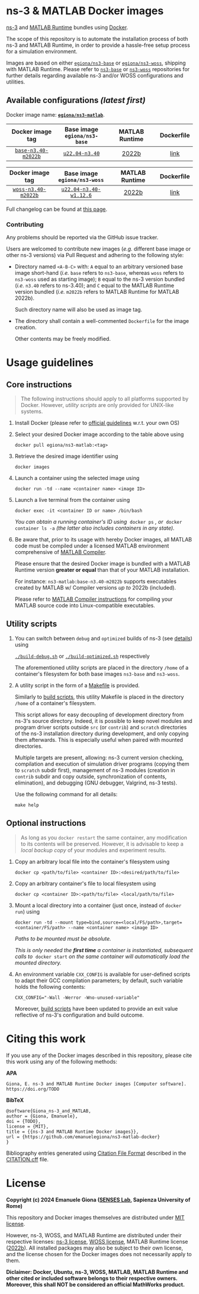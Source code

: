 # ns-3 & MATLAB Docker images

[ns-3][ns3] and [MATLAB Runtime][matlab-runtime] bundles using [Docker][docker].

The scope of this repository is to automate the installation process of both ns-3 and MATLAB Runtime, in order to provide a hassle-free setup process for a simulation environment.

Images are based on either [`egiona/ns3-base`][ns3-base-docker] or [`egiona/ns3-woss`][ns3-woss-docker], shipping with MATLAB Runtime. 
Please refer to [`ns3-base`][ns3-base] or [`ns3-woss`][ns3-woss] repositories for further details regarding available ns-3 and/or WOSS configurations and utilities.

## Available configurations *(latest first)*

Docker image name: [**`egiona/ns3-matlab`**][docker-hub-matlab].

| Docker image tag | Base image <br> `egiona/ns3-base` | MATLAB Runtime | Dockerfile |
| :---: | :---: | :---: | :---: |
| [`base-n3.40-m2022b`][image-base1] | [`u22.04-n3.40`][base1] | [2022b][matlab-changelog] | [link][file-base1] |

| Docker image tag | Base image <br> `egiona/ns3-woss` | MATLAB Runtime | Dockerfile |
| :---: | :---: | :---: | :---: |
| [`woss-n3.40-m2022b`][image-woss1] | [`u22.04-n3.40-w1.12.6`][woss1] | [2022b][matlab-changelog] | [link][file-woss1] |

Full changelog can be found at [this page](./CHANGELOG.md).

<!-- ### Discontinued images

The following image tags have been discontinued and are not available from the DockerHub repository.

If you are using any of these tags, please consider switching to a different one that is still supported.

| Docker image tag | Reason | Date |
| :---: | :---: | :---: |
| `u20.04-n3.37-w1.12.5` <br> `u18.04-n3.37-w1.12.4-r2` <br> `u18.04-n3.37-w1.12.4` | GCC compiler issues; <br> not solved by Ubuntu 20.04 upgrade | 2023/10/11 | -->

### Contributing

Any problems should be reported via the GitHub issue tracker.

Users are welcomed to contribute new images (_e.g._ different base image or other ns-3 versions) via Pull Request and adhering to the following style:

- Directory named `<A-B-C>` with: `A` equal to an arbitrary versioned base image short-hand (_i.e._ `base` refers to `ns3-base`, whereas `woss` refers to `ns3-woss` used as starting image); `B` equal to the ns-3 version bundled (_i.e._ `n3.40` refers to ns-3.40); and `C` equal to the MATLAB Runtime version bundled (_i.e._ `m2022b` refers to MATLAB Runtime for MATLAB 2022b).

    Such directory name will also be used as image tag.

- The directory shall contain a well-commented `Dockerfile` for the image creation.

    Other contents may be freely modified.

# Usage guidelines

## Core instructions

> The following instructions should apply to all platforms supported by Docker. 
However, _utility scripts_ are only provided for UNIX-like systems.

1. Install Docker (please refer to [official guidelines][docker-install] w.r.t. your own OS)

2. Select your desired Docker image according to the table above using

    `docker pull egiona/ns3-matlab:<tag>`

3. Retrieve the desired image identifier using 

    `docker images`

4. Launch a container using the selected image using 

    `docker run -td --name <container name> <image ID>`

5. Launch a live terminal from the container using 

    `docker exec -it <container ID or name> /bin/bash`

    _You can obtain a running container's ID using_&nbsp; `docker ps` _, or_&nbsp; `docker container ls -a` _(the latter also includes containers in any state)._

6. Be aware that, prior to its usage with hereby Docker images, all MATLAB code must be compiled under a licensed MATLAB environment comprehensive of [MATLAB Compiler][matlab-compiler].

    Please ensure that the desired Docker image is bundled with a MATLAB Runtime version **greater or equal** than that of your MATLAB installation.

    For instance: `ns3-matlab:base-n3.40-m2022b` supports executables created by MATLAB w/ Compiler versions _up to_ 2022b (included).

    Please refer to [MATLAB Compiler instructions][matlab-mcc-linux] for compiling your MATLAB source code into Linux-compatible executables.

## Utility scripts

1. You can switch between `debug` and `optimized` builds of ns-3 (see [details][ns3-builds]) using 

    [`./build-debug.sh`][latest-debug] or [`./build-optimized.sh`][latest-optimized] respectively 

    The aforementioned utility scripts are placed in the directory `/home` of a container's filesystem for both base images `ns3-base` and `ns3-woss`.

2. A utility script in the form of a [Makefile][latest-makefile] is provided.

    Similarly to [build scripts][latest-build], this utility Makefile is placed in the directory `/home` of a container's filesystem.

    This script allows for easy decoupling of development directory from ns-3's source directory.
    Indeed, it is possible to keep novel modules and program driver scripts outside `src` (or `contrib`) and `scratch` directories of the ns-3 installation directory during development, and only copying them afterwards.
    This is especially useful when paired with mounted directories.

    Multiple targets are present, allowing: ns-3 current version checking, compilation and execution of simulation driver programs (copying them to `scratch` subdir first), management of ns-3 modules (creation in `contrib` subdir and copy outside, synchronization of contents, elimination), and debugging (GNU debugger, Valgrind, ns-3 tests).

    Use the following command for all details:

    `make help`

## Optional instructions

> As long as you `docker restart` the same container, any modification to its contents will be preserved.
However, it is advisable to keep a _local backup copy_ of your modules and experiment results.

1. Copy an arbitrary local file into the container's filesystem using

    `docker cp <path/to/file> <container ID>:<desired/path/to/file>`

2. Copy an arbitrary container's file to local filesystem using

    `docker cp <container ID>:<path/to/file> <local/path/to/file>`

3. Mount a local directory into a container (just once, instead of `docker run`) using

    `docker run -td --mount type=bind,source=<local/FS/path>,target=<container/FS/path> --name <container name> <image ID>`

    _Paths to be mounted must be absolute._

    _This is only needed the **first time** a container is instantiated, subsequent calls to_&nbsp; `docker start` _on the same container will automatically load the mounted directory._

4. An environment variable `CXX_CONFIG` is available for user-defined scripts to adapt their GCC compilation parameters; by default, such variable holds the following contents:

    `CXX_CONFIG="-Wall -Werror -Wno-unused-variable"`

    Moreover, [build scripts][latest-build] have been updated to provide an exit value reflective of ns-3's configuration and build outcome.

# Citing this work

If you use any of the Docker images described in this repository, please cite this work using any of the following methods:

**APA**
```
Giona, E. ns-3 and MATLAB Runtime Docker images [Computer software]. https://doi.org/TODO
```

**BibTeX**
```
@software{Giona_ns-3_and_MATLAB,
author = {Giona, Emanuele},
doi = {TODO},
license = {MIT},
title = {{ns-3 and MATLAB Runtime Docker images}},
url = {https://github.com/emanuelegiona/ns3-matlab-docker}
}
```

Bibliography entries generated using [Citation File Format][cff] described in the [CITATION.cff][citation] file.

# License

**Copyright (c) 2024 Emanuele Giona ([SENSES Lab][senseslab], Sapienza University of Rome)**

This repository and Docker images themselves are distributed under [MIT license][docker-license].

However, ns-3, WOSS, and MATLAB Runtime are distributed under their respective licenses:
[ns-3 license][ns3-license], [WOSS license][woss-license], MATLAB Runtime license ([2022b][mcr-license2022b]).
All installed packages may also be subject to their own license, and the license chosen for the Docker images does not necessarily apply to them.

**Diclaimer: Docker, Ubuntu, ns-3, WOSS, MATLAB, MATLAB Runtime and other cited or included software belongs to their respective owners.**
**Moreover, this shall NOT be considered an official MathWorks product.**



[ns3]: https://www.nsnam.org/
[matlab-runtime]: https://www.mathworks.com/products/compiler/matlab-runtime.html
[docker]: https://www.docker.com/

[ns3-base-docker]: https://hub.docker.com/r/egiona/ns3-base
[ns3-woss-docker]: https://hub.docker.com/r/egiona/ns3-woss
[ns3-base]: https://github.com/emanuelegiona/ns3-base-docker
[ns3-woss]: https://github.com/emanuelegiona/ns3-woss-docker

[docker-hub-matlab]: https://hub.docker.com/r/egiona/ns3-matlab

[matlab-changelog]: https://www.mathworks.com/help/matlab/release-notes.html

[latest-debug]: https://github.com/emanuelegiona/ns3-base-docker/u22.04-n3.40/ns3-build/build-debug.sh
[latest-optimized]: https://github.com/emanuelegiona/ns3-base-docker/u22.04-n3.40/ns3-build/build-optimized.sh
[latest-build]: https://github.com/emanuelegiona/ns3-base-docker/u22.04-n3.40/ns3-build/
[latest-makefile]: https://github.com/emanuelegiona/ns3-base-docker/u22.04-n3.40/ns3-utils/Makefile

<!-- Base: ns3-base -->
[image-base1]: https://hub.docker.com/r/egiona/ns3-matlab/tags?page=1&name=base-n3.40-m2022b
[base1]: https://hub.docker.com/r/egiona/ns3-base/tags?page=1&name=u22.04-n3.40
[file-base1]: ./base-n3.40-m2022b/Dockerfile

<!-- Base: ns3-woss -->
[image-woss1]: https://hub.docker.com/r/egiona/ns3-matlab/tags?page=1&name=woss-n3.40-m2022b
[woss1]: https://hub.docker.com/r/egiona/ns3-woss/tags?page=1&name=u22.04-n3.40-w1.12.6
[file-woss1]: ./woss-n3.40-m2022b/Dockerfile

[docker-install]: https://docs.docker.com/engine/install/
[matlab-compiler]: https://www.mathworks.com/products/compiler.html
[matlab-mcc-linux]: https://www.mathworks.com/help/compiler/

[ns3-builds]: https://www.nsnam.org/docs/release/3.40/tutorial/html/getting-started.html#build-profiles

[cff]: https://citation-file-format.github.io/
[citation]: ./CITATION.cff

[senseslab]: https://senseslab.diag.uniroma1.it/
[docker-license]: ./LICENSE
[ns3-license]: https://www.nsnam.org/develop/contributing-code/licensing/
[woss-license]: https://woss.dei.unipd.it/woss/doxygen/License.html
[mcr-license2022b]: ./mcr-licenses/mcr-2022b.pdf
